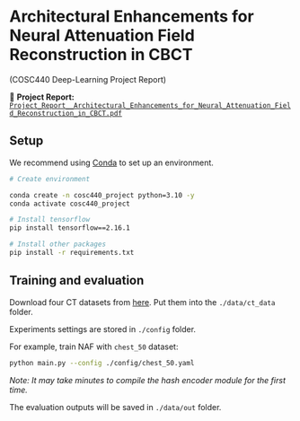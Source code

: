 # Architectural Enhancements for Neural Attenuation Field Reconstruction in CBCT
(COSC440 Deep-Learning Project Report)

📄 **Project Report:** [`Project_Report__Architectural_Enhancements_for_Neural_Attenuation_Field_Reconstruction_in_CBCT.pdf`](./Project_Report__Architectural_Enhancements_for_Neural_Attenuation_Field_Reconstruction_in_CBCT.pdf)


## Setup

We recommend using [Conda](https://docs.conda.io/en/latest/miniconda.html) to set up an environment.

``` sh
# Create environment

conda create -n cosc440_project python=3.10 -y
conda activate cosc440_project

# Install tensorflow
pip install tensorflow==2.16.1

# Install other packages
pip install -r requirements.txt

```


## Training and evaluation

Download four CT datasets from [here](https://drive.google.com/drive/folders/1BJYR4a4iHpfFFOAdbEe5O_7Itt1nukJd?usp=sharing). Put them into the `./data/ct_data` folder.

Experiments settings are stored in `./config` folder.

For example, train NAF with `chest_50` dataset:

``` sh
python main.py --config ./config/chest_50.yaml
```
*Note: It may take minutes to compile the hash encoder module for the first time.*

The evaluation outputs will be saved in `./data/out` folder.
